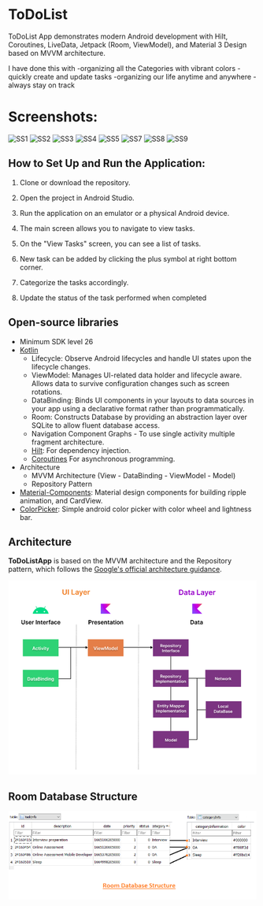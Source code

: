 <h1>ToDoList</h1>



<p >  
ToDoList App demonstrates modern Android development with Hilt, Coroutines, LiveData, Jetpack (Room, ViewModel), and Material 3 Design based on MVVM architecture.

  I have done this with
  -organizing all the Categories with vibrant colors
  -quickly create and update tasks
  -organizing our life anytime and anywhere
  -always stay on track
</p>

# Screenshots:

![SS1](https://github.com/MahitejVardhan/KEKAMVSR240016-MAHITEJ-TODOLIST/assets/133677337/bb5988a4-dfa0-4bbe-97fb-976ac0245268) 
![SS2](https://github.com/MahitejVardhan/KEKAMVSR240016-MAHITEJ-TODOLIST/assets/133677337/570b49b9-8dba-4128-974e-38609fe8c6f5)
![SS3](https://github.com/MahitejVardhan/KEKAMVSR240016-MAHITEJ-TODOLIST/assets/133677337/ded02cef-51ba-4d85-ab9b-982f750688ed)
![SS4](https://github.com/MahitejVardhan/KEKAMVSR240016-MAHITEJ-TODOLIST/assets/133677337/67b4a4c4-6907-4ac9-aa7f-28a023a1fc5f)
![SS5](https://github.com/MahitejVardhan/KEKAMVSR240016-MAHITEJ-TODOLIST/assets/133677337/a79ec007-70a5-4f18-a299-0fdebdad35f6)
![SS7](https://github.com/MahitejVardhan/KEKAMVSR240016-MAHITEJ-TODOLIST/assets/133677337/2eaeda80-02ea-4ccb-884c-b8a32475270c)
![SS8](https://github.com/MahitejVardhan/KEKAMVSR240016-MAHITEJ-TODOLIST/assets/133677337/8594881d-6664-4c35-a59f-a6bcdee17434)
![SS9](https://github.com/MahitejVardhan/KEKAMVSR240016-MAHITEJ-TODOLIST/assets/133677337/d01e91ac-cae1-4d97-a3ae-d538fb096cd8)


## How to Set Up and Run the Application:

1. Clone or download the repository.

2. Open the project in Android Studio.

3. Run the application on an emulator or a physical Android device.

4. The main screen allows you to navigate to view tasks.

5. On the "View Tasks" screen, you can see a list of tasks.

6. New task can be added by clicking the plus symbol at right bottom corner.

7. Categorize the tasks accordingly.

8. Update the status of the task performed when completed

   
## Open-source libraries
- Minimum SDK level 26
- [Kotlin](https://kotlinlang.org/)
  - Lifecycle: Observe Android lifecycles and handle UI states upon the lifecycle changes.
  - ViewModel: Manages UI-related data holder and lifecycle aware. Allows data to survive configuration changes such as screen rotations.
  - DataBinding: Binds UI components in your layouts to data sources in your app using a declarative format rather than programmatically.
  - Room: Constructs Database by providing an abstraction layer over SQLite to allow fluent database access.
  - Navigation Component Graphs - To use single activity multiple fragment architecture.
  - [Hilt](https://dagger.dev/hilt/): For dependency injection.
  - [Coroutines](https://github.com/Kotlin/kotlinx.coroutines) For asynchronous programming.
- Architecture
  - MVVM Architecture (View - DataBinding - ViewModel - Model)
  - Repository Pattern
- [Material-Components](https://github.com/material-components/material-components-android): Material design components for building ripple animation, and CardView.
- [ColorPicker](https://github.com/QuadFlask/colorpicker): Simple android color picker with color wheel and lightness bar.

## Architecture
**ToDoListApp** is based on the MVVM architecture and the Repository pattern, which follows the [Google's official architecture guidance](https://developer.android.com/topic/architecture).

![architecture](figure/figure0.png)

## Room Database Structure
![database structure](figure/RoomDBStructure.png)




